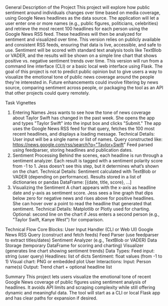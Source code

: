 General Description of the Project
This project will explore how public sentiment around individuals changes over time based on media coverage, using Google News headlines as the data source. The application will let a user enter one or more names (e.g., public figures, politicians, celebrities) and retrieve the most recent 100 headlines for each person using the Google News RSS feed. These headlines will then be analyzed for sentiment and visualized over time.
This version relies on publicly available and consistent RSS feeds, ensuring that data is live, accessible, and safe to use. Sentiment will be scored with standard text analysis tools like TextBlob or VADER, and the results will be shown on a simple line chart that shows positive vs. negative sentiment trends over time.
This version will run from a command line interface (CLI) or a basic local web interface using Flask. The goal of this project is not to predict public opinion but to give users a way to visualize the emotional tone of public news coverage around the people they're interested in.
Future enhancements could involve filtering by news source, comparing sentiment across people, or packaging the tool as an API that other projects could query remotely.

Task Vignettes
1. Entering Names
Jess wants to see how the tone of news coverage about Taylor Swift has changed in the past week. She opens the app and types "Taylor Swift" into the input box and clicks "Submit." The app uses the Google News RSS feed for that query, fetches the 100 most recent headlines, and displays a loading message.
Technical Details:
User input will be a single name or list of names.
Query constructed like: https://news.google.com/rss/search?q="Taylor+Swift"
Feed parsed using feedparser, storing headlines and publication dates.
2. Sentiment Processing
Behind the scenes, each headline is run through a sentiment analyzer. Each result is tagged with a sentiment polarity score from -1 to 1. Jess doesn’t see this step, but it determines what’s shown on the chart.
Technical Details:
Sentiment calculated with TextBlob or VADER (depending on performance).
Results stored in a list of dictionaries or pandas DataFrame: [{date, title, score}, ...]
3. Visualizing the Sentiment
A chart appears with the x-axis as headline date and y-axis as sentiment score. Jess sees a line graph that dips below zero for negative news and rises above for positive headlines. She can hover over a point to read the headline that generated that sentiment.
Technical Details:
Matplotlib or Plotly used for charting.
Optional: second line on the chart if Jess enters a second person (e.g., "Taylor Swift, Kanye West") for comparison.

Technical Flow
Core Blocks:
User Input Handler (CLI or Web UI)
Google News RSS Query (construct and fetch feeds)
Feed Parser (use feedparser to extract titles/dates)
Sentiment Analyzer (e.g., TextBlob or VADER)
Data Storage (temporary DataFrame for scoring and charting)
Visualizer (generates line chart showing sentiment trends)
Data Types:
Feed input: string (user query)
Headlines: list of dicts
Sentiment: float values (from -1 to 1)
Visual chart: PNG or embedded plot
User Interactions:
Input: Person name(s)
Output: Trend chart + optional headline list

Summary
This project lets users visualize the emotional tone of recent Google News coverage of public figures using sentiment analysis of headlines. It avoids API limits and scraping complexity while still offering dynamic and meaningful data. The tool will start as a CLI or local Flask app and has clear paths for expansion if desired.
